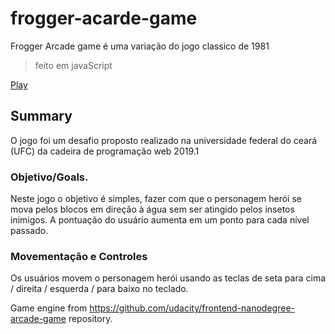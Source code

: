 # frogger-acarde-game
Frogger Arcade game é uma variação do jogo classico de 1981
> feito em javaScript

[Play](https://reubber.github.io/frogger-acarde-game/)

<h2>Summary</h2>

O jogo foi um desafio proposto realizado na universidade federal do ceará (UFC) da cadeira de programação web 2019.1


<h3>Objetivo/Goals.</h3>

Neste jogo o objetivo é simples, fazer com que o personagem herói se mova pelos blocos em direção à água sem ser atingido pelos insetos inimigos. A pontuação do usuário aumenta em um ponto para cada nível passado.

<h3>Movementação e Controles</h3>
 
 Os usuários movem o personagem herói usando as teclas de seta para cima / direita / esquerda / para baixo no teclado.
 
 Game engine from https://github.com/udacity/frontend-nanodegree-arcade-game repository.

